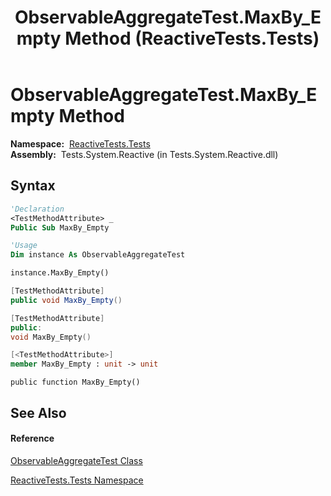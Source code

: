 ﻿---
title: ObservableAggregateTest.MaxBy_Empty Method  (ReactiveTests.Tests)
TOCTitle: MaxBy_Empty Method
ms:assetid: M:ReactiveTests.Tests.ObservableAggregateTest.MaxBy_Empty
ms:mtpsurl: https://msdn.microsoft.com/en-us/library/reactivetests.tests.observableaggregatetest.maxby_empty(v=VS.103)
ms:contentKeyID: 36620308
ms.date: 06/28/2011
mtps_version: v=VS.103
f1_keywords:
- ReactiveTests.Tests.ObservableAggregateTest.MaxBy_Empty
dev_langs:
- CSharp
- JScript
- VB
- FSharp
- c++
---

# ObservableAggregateTest.MaxBy\_Empty Method

**Namespace:**  [ReactiveTests.Tests](hh289046\(v=vs.103\).md)  
**Assembly:**  Tests.System.Reactive (in Tests.System.Reactive.dll)

## Syntax

``` vb
'Declaration
<TestMethodAttribute> _
Public Sub MaxBy_Empty
```

``` vb
'Usage
Dim instance As ObservableAggregateTest

instance.MaxBy_Empty()
```

``` csharp
[TestMethodAttribute]
public void MaxBy_Empty()
```

``` c++
[TestMethodAttribute]
public:
void MaxBy_Empty()
```

``` fsharp
[<TestMethodAttribute>]
member MaxBy_Empty : unit -> unit 
```

``` jscript
public function MaxBy_Empty()
```

## See Also

#### Reference

[ObservableAggregateTest Class](hh314823\(v=vs.103\).md)

[ReactiveTests.Tests Namespace](hh289046\(v=vs.103\).md)

